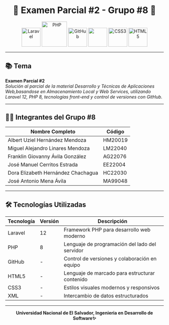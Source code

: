 <h1 align="center">🚀 Examen Parcial #2 - Grupo #8 🚀</h1>

<p align="center">
  <img src="https://laravel.com/img/logomark.min.svg" alt="Laravel" width="60" height="60"/>
  <img src="https://www.php.net/images/logos/new-php-logo.svg" alt="PHP" width="80"/>
  <img src="https://cdn-icons-png.flaticon.com/512/25/25231.png" alt="GitHub" width="60"/>
  <img src="https://img.icons8.com/color/96/xml.png" width="60" height="60"/>  
  <img src="https://upload.wikimedia.org/wikipedia/commons/6/62/CSS3_logo.svg" alt="CSS3" width="60"/>
  <img src="https://upload.wikimedia.org/wikipedia/commons/6/61/HTML5_logo_and_wordmark.svg" alt="HTML5" width="60"/>
</p>

---

## 📚 Tema
**Examen Parcial #2**  
_Solución al parcial de la material Desarrollo y Técnicas de Aplicaciones Web,basandose en Almacenamiento Local y Web Services, utilizando Laravel 12, PHP 8, tecnologías front-end y control de versiones con GitHub._

---

## 👨‍💻 Integrantes del Grupo #8

| Nombre Completo                            | Código    |
|-------------------------------------------|-----------|
| Albert Uziel Hernández Mendoza            | HM20019   |
| Miguel Alejandro Linares Mendoza          | LM22040   |
| Franklin Giovanny Ávila González          | AG22076   |
| José Manuel Cerritos Estrada              | EE22004   |
| Dora Elizabeth Hernández Chachagua        | HC22030   |
| José Antonio Mena Ávila                   | MA99048   |

---

## 🛠️ Tecnologías Utilizadas

| Tecnología | Versión | Descripción                                  |
|------------|---------|----------------------------------------------|
| Laravel    | 12      | Framework PHP para desarrollo web moderno    |
| PHP        | 8       | Lenguaje de programación del lado del servidor |
| GitHub     | -       | Control de versiones y colaboración en equipo |
| HTML5      | -       | Lenguaje de marcado para estructurar contenido |
| CSS3       | -       | Estilos visuales modernos y responsivos       |
| XML        | -       | Intercambio de datos estructurados            |

---

<p align="center">
  <strong>Universidad Nacional de El Salvador, Ingenieria en Desarrollo de Software✨</strong>
</p>
